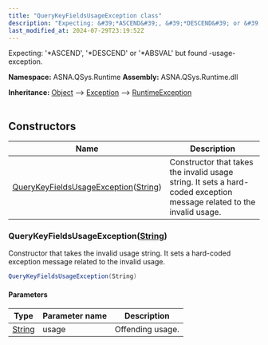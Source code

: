 ```yaml
---
title: "QueryKeyFieldsUsageException class"
description: "Expecting: &#39;*ASCEND&#39;, &#39;*DESCEND&#39; or &#39;*ABSVAL&#39; but found -usage- exception. "
last_modified_at: 2024-07-29T23:19:52Z
---
```


Expecting: '*ASCEND', '*DESCEND' or '*ABSVAL' but found -usage- exception.

**Namespace:** ASNA.QSys.Runtime
**Assembly:** ASNA.QSys.Runtime.dll

**Inheritance:** [Object](https://docs.microsoft.com/en-us/dotnet/api/system.object) --> [Exception](https://docs.microsoft.com/en-us/dotnet/api/system.exception) --> [RuntimeException](/reference/runtime/qsys-runtime/runtime-exception.html)
<br>
<br>

## Constructors

| Name | Description |
| --- | --- |
| [QueryKeyFieldsUsageException](#querykeyfieldsusageexceptionstring)([String](https://docs.microsoft.com/en-us/dotnet/api/system.string)) | Constructor that takes the invalid usage string. It sets a hard-coded exception message related to the invalid usage.

### QueryKeyFieldsUsageException([String](https://docs.microsoft.com/en-us/dotnet/api/system.string))

Constructor that takes the invalid usage string. It sets a hard-coded exception message related to the invalid usage.

```cs
QueryKeyFieldsUsageException(String)
```

#### Parameters

| Type | Parameter name | Description
| --- | --- | ---
| [String](https://docs.microsoft.com/en-us/dotnet/api/system.string) | usage | Offending usage.
